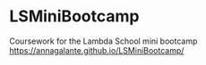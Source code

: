 # LSMiniBootcamp
Coursework for the Lambda School mini bootcamp
https://annagalante.github.io/LSMiniBootcamp/

